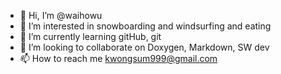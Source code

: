 - 👋 Hi, I’m @waihowu
- 👀 I’m interested in snowboarding and windsurfing and eating
- 🌱 I’m currently learning gitHub, git
- 💞️ I’m looking to collaborate on Doxygen, Markdown, SW dev
- 📫 How to reach me kwongsum999@gmail.com

<!---
waihowu/waihowu is a ✨ special ✨ repository because its `README.md` (this file) appears on your GitHub profile.
You can click the Preview link to take a look at your changes.
--->
